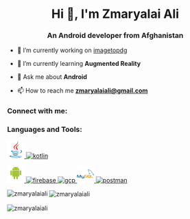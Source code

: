 <h1 align="center">Hi 👋, I'm Zmaryalai Ali</h1>
<h3 align="center">An Android developer from Afghanistan</h3>

- 🔭 I’m currently working on [imagetopdg](https://github.com/zmaryalaiali/imagetopdf)

- 🌱 I’m currently learning **Augmented Reality**

- 💬 Ask me about **Android**

- 📫 How to reach me **zmaryalaiali@gmail.com**



<h3 align="left">Connect with me:</h3>
<p align="left">
</p>

<h3 align="left">Languages and Tools:</h3>
 </a> <a href="https://www.java.com" target="_blank" rel="noreferrer"> <img src="https://raw.githubusercontent.com/devicons/devicon/master/icons/java/java-original.svg" alt="java" width="40" height="40"/> </a> <a href="https://kotlinlang.org" target="_blank" rel="noreferrer"> <img src="https://www.vectorlogo.zone/logos/kotlinlang/kotlinlang-icon.svg" alt="kotlin" width="40" height="40"/><p align="left"> <a href="https://developer.android.com" target="_blank" rel="noreferrer"> <img src="https://raw.githubusercontent.com/devicons/devicon/master/icons/android/android-original-wordmark.svg" alt="android" width="40" height="40"/> </a> <a href="https://firebase.google.com/" target="_blank" rel="noreferrer"> <img src="https://www.vectorlogo.zone/logos/firebase/firebase-icon.svg" alt="firebase" width="40" height="40"/> </a> <a href="https://cloud.google.com" target="_blank" rel="noreferrer"> <img src="https://www.vectorlogo.zone/logos/google_cloud/google_cloud-icon.svg" alt="gcp" width="40" height="40"/>
 </a> <a href="https://www.mysql.com/" target="_blank" rel="noreferrer"> <img src="https://raw.githubusercontent.com/devicons/devicon/master/icons/mysql/mysql-original-wordmark.svg" alt="mysql" width="40" height="40"/> </a> <a href="https://postman.com" target="_blank" rel="noreferrer"> <img src="https://www.vectorlogo.zone/logos/getpostman/getpostman-icon.svg" alt="postman" width="40" height="40"/> </a> </p>

<p><img align="left" src="https://github-readme-stats.vercel.app/api/top-langs?username=zmaryalaiali&show_icons=true&locale=en&layout=compact" alt="zmaryalaiali" /></p>

<p>&nbsp;<img align="center" src="https://github-readme-stats.vercel.app/api?username=zmaryalaiali&show_icons=true&locale=en" alt="zmaryalaiali" /></p>

<p><img align="center" src="https://github-readme-streak-stats.herokuapp.com/?user=zmaryalaiali&" alt="zmaryalaiali" /></p>

